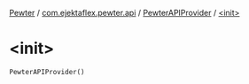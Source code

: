 [Pewter](../../index.md) / [com.ejektaflex.pewter.api](../index.md) / [PewterAPIProvider](index.md) / [&lt;init&gt;](./-init-.md)

# &lt;init&gt;

`PewterAPIProvider()`